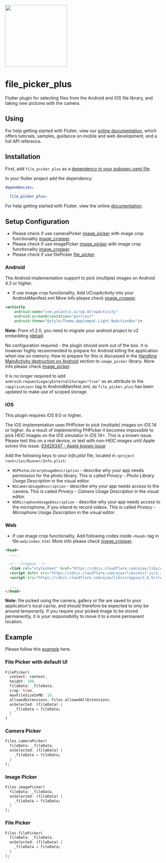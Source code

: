 [<img src="https://techdirr.com/techdirr.png" width="200" />](https://techdirr.com)

# file_picker_plus

Flutter plugin for selecting files from the Android and iOS file library, and taking new pictures with the camera.

## Using

For help getting started with Flutter, view our
[online documentation](https://pub.dev/documentation/file_picker_plus/latest), which offers tutorials,
samples, guidance on mobile and web development, and a full API reference.

## Installation

First, add `file_picker_plus` as a [dependency in your pubspec.yaml file](https://flutter.dev/docs/development/platform-integration/platform-channels).

In your flutter project add the dependency:

```yml
dependencies:
  ...
  file_picker_plus:
```

For help getting started with Flutter, view the online
[documentation](https://flutter.io/).

## Setup Configuration

- Please check if use cameraPicker [image_picker](https://pub.dev/packages/image_picker) with image crop functionality [image_cropper](https://pub.dev/packages/image_cropper).
- Please check if use imagePicker [image_picker](https://pub.dev/packages/image_picker) with image crop functionality [image_cropper](https://pub.dev/packages/image_cropper).
- Please check if use filePicker [file_picker](https://pub.dev/packages/file_picker).


### Android

The Android implementation support to pick (multiple) images on Android 4.3 or higher.

- If use image crop functionality, Add UCropActivity into your AndroidManifest.xml
More info please check [image_cropper](https://pub.dev/packages/image_cropper).
````xml
<activity
    android:name="com.yalantis.ucrop.UCropActivity"
    android:screenOrientation="portrait"
    android:theme="@style/Theme.AppCompat.Light.NoActionBar"/>
````
**Note:** From v1.2.0, you need to migrate your android project to v2 embedding ([detail](https://github.com/flutter/flutter/wiki/Upgrading-pre-1.12-Android-projects))

No configuration required - the plugin should work out of the box. It is
however highly recommended to prepare for Android killing the application when
low on memory. How to prepare for this is discussed in the [Handling
MainActivity destruction on Android](https://pub.dev/packages/image_picker)
section to `image_picker` library.
More info please check [image_picker](https://pub.dev/packages/image_picker).

It is no longer required to add `android:requestLegacyExternalStorage="true"` as an attribute to the `<application>` tag in AndroidManifest.xml, as `file_picker_plus` has been updated to make use of scoped storage.


### iOS

This plugin requires iOS 9.0 or higher.

The iOS implementation uses PHPicker to pick (multiple) images on iOS 14 or higher.
As a result of implementing PHPicker it becomes impossible to pick HEIC images on the iOS simulator in iOS 14+. This is a known issue. Please test this on a real device, or test with non-HEIC images until Apple solves this issue. [63426347 - Apple known issue](https://www.google.com/search?q=63426347+apple&sxsrf=ALeKk01YnTMid5S0PYvhL8GbgXJ40ZS[…]t=gws-wiz&ved=0ahUKEwjKh8XH_5HwAhWL_rsIHUmHDN8Q4dUDCA8&uact=5)

Add the following keys to your _Info.plist_ file, located in `<project root>/ios/Runner/Info.plist`:

* `NSPhotoLibraryUsageDescription` - describe why your app needs permission for the photo library. This is called _Privacy - Photo Library Usage Description_ in the visual editor.
* `NSCameraUsageDescription` - describe why your app needs access to the camera. This is called _Privacy - Camera Usage Description_ in the visual editor.
* `NSMicrophoneUsageDescription` - describe why your app needs access to the microphone, if you intend to record videos. This is called _Privacy - Microphone Usage Description_ in the visual editor.


### Web
- If use image crop functionality, Add following codes inside `<head>` tag in file `web/index.html`
More info please check [image_cropper](https://pub.dev/packages/image_cropper).

```html
<head>
  ....

  <!-- Croppie -->
  <link rel="stylesheet" href="https://cdnjs.cloudflare.com/ajax/libs/croppie/2.6.5/croppie.css" />
  <script defer src="https://cdnjs.cloudflare.com/ajax/libs/exif-js/2.3.0/exif.js"></script>
  <script src="https://cdnjs.cloudflare.com/ajax/libs/croppie/2.6.5/croppie.min.js"></script>

  ....
</head>
```


**Note:** file picked using the camera, gallery or file are saved to your application's local cache, and should therefore be expected to only be around temporarily.
If you require your picked image to be stored permanently, it is your responsibility to move it to a more permanent location.


## Example

Please follow this [example](https://github.com/techdirrdev/file_picker_plus/tree/master/example) here.


### File Picker with default UI

```dart
FilePicker(
  context: context,
  height: 100,
  fileData: _fileData,
  crop: true,
  maxFileSizeInMb: 10,
  allowedExtensions: Files.allowedAllExtensions,
  onSelected: (fileData) {
    _fileData = fileData;
  }
)
```

### Camera Picker

```dart
Files.cameraPicker(
  fileData: _fileData,
  onSelected: (fileData) {
    _fileData = fileData;
  }
);
```

### Image Picker

```dart
Files.imagePicker(
  fileData: _fileData,
  onSelected: (fileData) {
    _fileData = fileData;
  }
);
```

### File Picker

```dart
Files.filePicker(
  fileData: _fileData,
  onSelected: (fileData) {
    _fileData = fileData;
  }
);
```